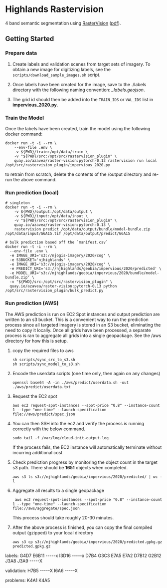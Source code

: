 
# Highlands Rastervision
4 band semantic segmentation using [RasterVision](https://rastervision.io/) ([pdf](https://buildmedia.readthedocs.org/media/pdf/raster-vision/latest/raster-vision.pdf)). 

## Getting Started
### Prepare data
1. Create labels and validation scenes from target sets of imagery. To obtain a new image for digitizing labels, see the `scripts/download_sample_images.sh` script. 

2. Once labels have been created for the image, save to the ./labels directory with the following naming convention: *<GRID-ID>_labels.geojson*. 

3. The grid id should then be added into the `TRAIN_IDS` or `VAL_IDS` list in **impervious_2020.py**.

### Train the Model
Once the labels have been created, train the model using the following docker command:
```shell
docker run -t -i --rm \
    --env-file .env \
    -v ${PWD}/train:/opt/data/train \
    -v "${PWD}/src:/opt/src/rastervision_plugin" \
    quay.io/azavea/raster-vision:pytorch-0.13 rastervision run local /opt/src/rastervision_plugin/impervious_2020.py
```
to retrain from scratch, delete the contents of the /output directory and re-run the above command. 

### Run prediction (local)

```shell
# singleton
docker run -t -i --rm \
    -v ${PWD}/output:/opt/data/output \
    -v ${PWD}/input:/opt/data/input \
    -v "${PWD}/src:/opt/src/rastervision_plugin" \
    quay.io/azavea/raster-vision:pytorch-0.13 \
    rastervision predict /opt/data/output/bundle/model-bundle.zip /opt/data/input/G6A15.tif /opt/data/output/predict/G6A15
```

```shell
# bulk prediction based off the `manifest.csv` 
docker run -t -i --rm \
  --env-file .env \
  -e IMAGE_URI='s3://njogis-imagery/2020/cog' \
  -e S3BUCKET='njhighlands' \
  -e IMAGE_URI='s3://njogis-imagery/2020/cog' \
  -e PREDICT_URI='s3://njhighlands/geobia/impervious/2020/predicted' \
  -e MODEL_URI='s3://njhighlands/geobia/impervious/2020/bundle/model-bundle.zip' \
  -v "${PWD}/src:/opt/src/rastervision_plugin" \
  quay.io/azavea/raster-vision:pytorch-0.13 python /opt/src/rastervision_plugin/bulk_predict.py
```


### Run prediction (AWS)
The AWS prediction is run on EC2 Spot instances and output prediction are written to an s3 bucket. 
This is a convenient way to run the prediction process since all targeted imagery is stored in an S3 bucket, eliminating the need to copy it locally. 
Once all grids have been processed, a separate process is ran to aggregate all grids into a single geopackage. 
See the /aws directory for how this is setup.  

1. copy the required files to aws
    ```shell
    sh scripts/sync_src_to_s3.sh
    sh scripts/sync_model_to_s3.sh
    ```
2. Encode the userdata scripts (one time only, then again on any changes)
    ```shell
    openssl base64 -A -in ./aws/predict/userdata.sh -out ./aws/predict/userdata.txt
    ```
3. Request the EC2 spot
    ```shell
    aws ec2 request-spot-instances --spot-price "0.8" --instance-count 1 --type "one-time" --launch-specification file://aws/predict/spec.json
    ```
4. You can then SSH into the ec2 and verify the process is running correctly with the below command. 
    ```shell
    sudo tail -f /var/log/cloud-init-output.log
    ```
   If the process fails, the EC2 instance will automatically terminate without incurring additional cost

5. Check prediction progress by monitoring the object count in the target s3 path. There should be **1651** objects when completed. 
    ```shell
    aws s3 ls s3://njhighlands/geobia/impervious/2020/predicted/ | wc -l 
    ```

6. Aggregate all results to a single geopackage
   ```shell
    aws ec2 request-spot-instances --spot-price "0.8" --instance-count 1 --type "one-time" --launch-specification file://aws/aggregate/spec.json
   ```
   This process should take roughly 20-30 minutes.

7. After the above process is finished, you can copy the final compiled output (gzipped) to your local directory
   ```shell
   aws s3 cp s3://njhighlands/geobia/impervious/2020/predicted.gpkg.gz predicted.gpkg.gz
   ```
   

labels:
G4D7
E6B11 -----x
I3D16 -----x
D7B4
G3C3
E7A5
E7A2
D7B12
G2B12
J3A8
J3A9 -----X

validation:
H7B5 -----X
I6A6 -----X

problems:
K4A1
K4A5
